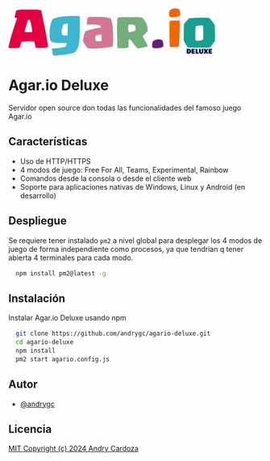 ![Agar.io Deluxe](https://github.com/andrygc/agario-deluxe/blob/main/logo.png)

# Agar.io Deluxe
Servidor open source don todas las funcionalidades del famoso juego Agar.io

## Características
- Uso de HTTP/HTTPS
- 4 modos de juego: Free For All, Teams, Experimental, Rainbow
- Comandos desde la consola o desde el cliente web
- Soporte para aplicaciones nativas de Windows, Linux y Android (en desarrollo)

## Despliegue
Se requiere tener instalado `pm2` a nivel global para desplegar los 4 modos de juego de forma independiente como procesos, ya que tendrian q tener abierta 4 terminales para cada modo.
```bash
  npm install pm2@latest -g
```

## Instalación
Instalar Agar.io Deluxe usando npm
```bash
  git clone https://github.com/andrygc/agario-deluxe.git
  cd agario-deluxe
  npm install
  pm2 start agario.config.js
```
    
## Autor
- [@andrygc](https://www.github.com/andrygc)

## Licencia
[MIT Copyright (c) 2024 Andry Cardoza](https://choosealicense.com/licenses/mit/)

